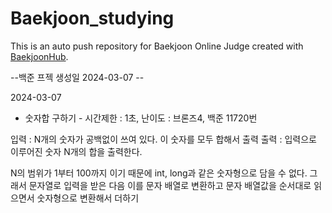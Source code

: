 # Baekjoon_studying
This is an auto push repository for Baekjoon Online Judge created with [BaekjoonHub](https://github.com/BaekjoonHub/BaekjoonHub).

--백준 프젝 생성일 2024-03-07 --

2024-03-07
- 숫자합 구하기 -
시간제한 : 1초, 난이도 : 브론즈4, 백준 11720번

입력 : N개의 숫자가 공백없이 쓰여 있다. 이 숫자를 모두 합해서 출력
출력 : 입력으로 이루어진 숫자 N개의 합을 출력한다.

N의 범위가 1부터 100까지 이기 때문에 int, long과 같은 숫자형으로 담을 수 없다. 
그래서 문자열로 입력을 받은 다음 이를 문자 배열로 변환하고 문자 배열값을 순서대로 읽으면서 숫자형으로 변환해서 더하기
